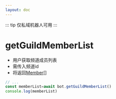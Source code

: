 ```yaml
---
layout: doc
---
```

::: tip
仅私域机器人可用
:::
# getGuildMemberList
- 用户获取频道成员列表
- 需传入频道id
- 将返回[Member](https://bot.q.qq.com/wiki/develop/api-v2/server-inter/channel/role/member/model.html#member)[]
```javascript
// ...
const memberList=await bot.getGuildMemberList()
console.log(memberList)
```
